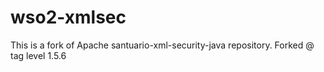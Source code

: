 # wso2-xmlsec
This is a fork of Apache santuario-xml-security-java repository. Forked @ tag level 1.5.6

